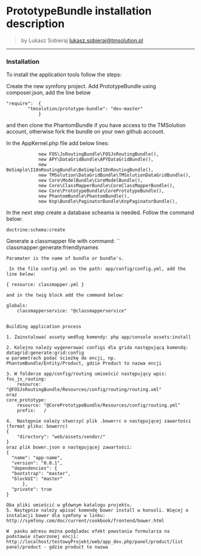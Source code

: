 # PrototypeBundle installation description

>by Lukasz Sobieraj <lukasz.sobieraj@tmsolution.pl>

---

### Installation

To install the application tools follow the steps:

Create the new symfony project. 
Add PrototypeBundle using composer.json, add the line below
```
"require":  {
        "tmsolution/prototype-bundle": "dev-master"
            }
```
and then clone the PhantomBundle if you have access to the TMSolution account, otherwise fork the bundle on your own github account.

In the AppKernel.php file add below lines:
```
            new FOS\JsRoutingBundle\FOSJsRoutingBundle(),
            new APY\DataGridBundle\APYDataGridBundle(),
            new BeSimple\I18nRoutingBundle\BeSimpleI18nRoutingBundle(),
            new TMSolution\DataGridBundle\TMSolutionDataGridBundle(),
            new Core\ModelBundle\CoreModelBundle(),
            new Core\ClassMapperBundle\CoreClassMapperBundle(),
            new Core\PrototypeBundle\CorePrototypeBundle(),
            new PhantomBundle\PhantomBundle(),
            new Knp\Bundle\PaginatorBundle\KnpPaginatorBundle(),
```

In the next step create a database scheama is needed. Follow the command below:
```
doctrine:schema:create
```

Generate a classmapper file with command:
``
classmapper:generate:friendlynames
```
Paramater is the name of bundle or bundle's.

 In the file config.yml on the path: app/config/config.yml, add the line below:
```
    { resource: classmapper.yml }
```
and in the twig block add the command below:
```
    globals:
        classmapperservice: "@classmapperservice"
```

Building application process

1. Zainstalować assety według komendy: php app/console assets:install

2. Kolejno należy wygenerować configi dla grida następującą komendą:
datagrid:generate:grid:config
w parametrach podać ścieżkę do encji, np. PhantomBundle/Entity/Product, gdzie Product to nazwa encji

3. W folderze app/config/routing umioeścić następujący wpis:
fos_js_routing:
    resource: "@FOSJsRoutingBundle/Resources/config/routing/routing.xml" 
oraz
core_prototype:
    resource: "@CorePrototypeBundle/Resources/config/routing.yml"
    prefix:   /

4.  Następnie należy stworzyć plik .bowerrc o następującej zawartości (format pliku: bowerrc)
{
    "directory": "web/assets/vendor/"
}
oraz plik bower.json o następującej zawartości:
{
  "name": "app-name",
  "version": "0.0.1",
  "dependencies": {
  "bootstrap": "master",
  "blockUI": "master"
      },
  "private": true
}

Oba pliki umieścić w głównym katalogu projektu.
5. Następnie należy wpisać komendę bower install w konsoli. Więcej o instalacji bower dla symfony w linku: http://symfony.com/doc/current/cookbook/frontend/bower.html

W  pasku adresu można podgladac efekt powstania formularza na podstawie stworzonej encji:
http://localhost/testowyProjekt/web/app_dev.php/panel/product/list
panel/product - gdzie product to nazwa 

